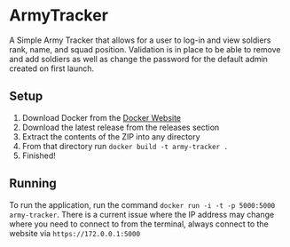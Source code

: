 # ArmyTracker
A Simple Army Tracker that allows for a user to log-in and view soldiers rank, name, and squad position. Validation is in place to be able to remove and add soldiers as well as change the password for the default admin created on first launch.
## Setup
1. Download Docker from the [Docker Website](https://www.docker.com/products/docker-desktop)
2. Download the latest release from the releases section
3. Extract the contents of the ZIP into any directory
4. From that directory run ```docker build -t army-tracker .```
5. Finished!
## Running
To run the application, run the command
```docker run -i -t -p 5000:5000 army-tracker```. There is a current issue where the IP address may change where you need to connect to from the terminal,
always connect to the website via ```https://172.0.0.1:5000```
